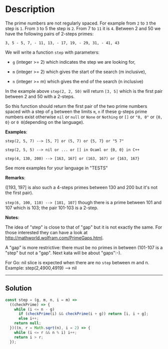 # Description

The prime numbers are not regularly spaced. For example from `2` to `3` the step is `1`. From `3` to 5 the step is `2`. From 7 to `11` it is `4`. Between 2 and 50 we have the following pairs of 2-steps primes:

`3, 5 - 5, 7, - 11, 13, - 17, 19, - 29, 31, - 41, 43`

We will write a function `step` with parameters:

- `g` (integer >= 2) which indicates the step we are looking for,

- `m` (integer >= 2) which gives the start of the search (m inclusive),

- `n` (integer >= m) which gives the end of the search (n inclusive)

In the example above `step(2, 2, 50)` will return `[3, 5]` which is the first pair between 2 and 50 with a 2-steps.

So this function should return the first pair of the two prime numbers spaced with a step of `g` between the limits `m`, `n` if these g-steps prime numbers exist otherwise `nil` or `null` or `None` or `Nothing` or `[]` or `"0, 0"` or `{0, 0}` or `0 0`(depending on the language).

**Examples**:

`step(2, 5, 7) --> [5, 7] or (5, 7) or {5, 7} or "5 7"`

`step(2, 5, 5) --> nil or ... or [] in Ocaml or {0, 0} in C++`

`step(4, 130, 200) --> [163, 167] or (163, 167) or {163, 167}`

See more examples for your language in "TESTS"

**Remarks**:

([193, 197] is also such a 4-steps primes between 130 and 200 but it's not the first pair).

`step(6, 100, 110) --> [101, 107]` though there is a prime between 101 and 107 which is 103; the pair 101-103 is a 2-step.

**Notes**:

The idea of "step" is close to that of "gap" but it is not exactly the same. For those interested they can have a look at http://mathworld.wolfram.com/PrimeGaps.html.

A "gap" is more restrictive: there must be no primes in between (101-107 is a "step" but not a "gap". Next kata will be about "gaps":-).

For Go: nil slice is expected when there are no `step` between m and n. Example: step(2,4900,4919) --> nil

---

## Solution

```js
const step = (g, m, n, i = m) =>
  ((checkPrime) => {
    while (i <= n - g)
      if (checkPrime(i) && checkPrime(i + g)) return [i, i + g];
      else i++;
    return null;
  })((n, r = Math.sqrt(n), i = 2) => {
    while (i <= r && n % i) i++;
    return i > r;
  });
```
